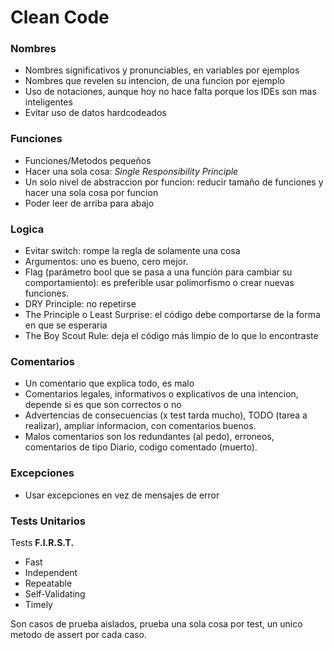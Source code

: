 # Clean Code

### Nombres
- Nombres significativos y pronunciables, en variables por ejemplos
- Nombres que revelen su intencion, de una funcion por ejemplo
- Uso de notaciones, aunque hoy no hace falta porque los IDEs son mas inteligentes
- Evitar uso de datos hardcodeados

### Funciones
- Funciones/Metodos pequeños
- Hacer una sola cosa: _Single Responsibility Principle_
- Un solo nivel de abstraccion por funcion: reducir tamaño de funciones y hacer una sola cosa por funcion
- Poder leer de arriba para abajo

### Logica
- Evitar switch: rompe la regla de solamente una cosa
- Argumentos: uno es bueno, cero mejor.
- Flag (parámetro bool que se pasa a una función para cambiar su comportamiento): es preferible usar polimorfismo o crear nuevas funciones.
- DRY Principle: no repetirse
- The Principle o Least Surprise: el código debe comportarse de la forma en que se esperaria
- The Boy Scout Rule: deja el código más limpio de lo que lo encontraste

### Comentarios
- Un comentario que explica todo, es malo
- Comentarios legales, informativos o explicativos de una intencion, depende si es que son correctos o no
- Advertencias de consecuencias (x test tarda mucho), TODO (tarea a realizar), ampliar informacion, con comentarios buenos.
- Malos comentarios son los redundantes (al pedo), erroneos, comentarios de tipo Diario, codigo comentado (muerto).

### Excepciones
- Usar excepciones en vez de mensajes de error

### Tests Unitarios
Tests **F.I.R.S.T.**
- Fast
- Independent
- Repeatable
- Self-Validating
- Timely

Son casos de prueba aislados, prueba una sola cosa por test, un unico metodo de assert por cada caso.

